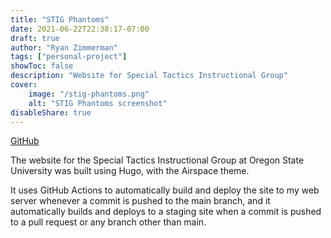 ```yaml
---
title: "STIG Phantoms"
date: 2021-06-22T22:38:17-07:00
draft: true
author: "Ryan Zimmerman"
tags: ["personal-project"]
showToc: false
description: "Website for Special Tactics Instructional Group"
cover:
    image: "/stig-phantoms.png"
    alt: "STIG Phantoms screenshot"
disableShare: true
---
```

[GitHub](https://github.com/zimmerry/stig-phantoms)

The website for the Special Tactics Instructional Group at Oregon State University
was built using Hugo, with the Airspace theme. 

It uses GitHub Actions to automatically build and deploy the site to my web server 
whenever a commit is pushed to the main branch, and it automatically builds and deploys
to a staging site when a commit is pushed to a pull request or any branch other than
main. 
